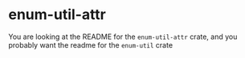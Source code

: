 # enum-util-attr
You are looking at the README for the `enum-util-attr` crate, and you probably want the readme for the `enum-util` crate